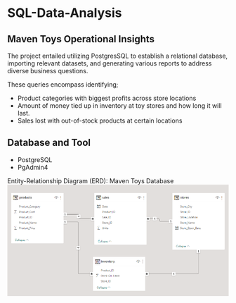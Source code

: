 # SQL-Data-Analysis

## Maven Toys Operational Insights

The project entailed utilizing PostgresSQL to establish a relational database, importing relevant datasets, and generating various reports to address diverse business questions. 

These queries encompass identifying; 
- Product categories with biggest profits across store locations
- Amount of money tied up in inventory at toy stores and how long it will last.
- Sales lost with out-of-stock products at certain locations

## Database and Tool
- PostgreSQL
- PgAdmin4

Entity-Relationship Diagram (ERD): Maven Toys Database
![](schema.png)
